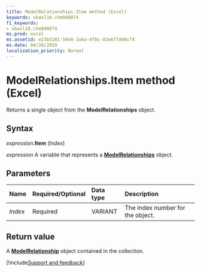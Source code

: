 ```yaml
---
title: ModelRelationships.Item method (Excel)
keywords: vbaxl10.chm940074
f1_keywords:
- vbaxl10.chm940074
ms.prod: excel
ms.assetid: e23b5281-50e9-3a6a-4f0c-02e677d40cf4
ms.date: 04/20/2019
localization_priority: Normal
---
```



# ModelRelationships.Item method (Excel)

Returns a single object from the **ModelRelationships** object.


## Syntax

_expression_.**Item** (_Index_)

_expression_ A variable that represents a **[ModelRelationships](Excel.modelrelationships.md)** object.


## Parameters

|Name|Required/Optional|Data type|Description|
|:-----|:-----|:-----|:-----|
| _Index_|Required|VARIANT|The index number for the object.|


## Return value

A **[ModelRelationship](Excel.modelrelationship.md)** object contained in the collection.




[!include[Support and feedback](~/includes/feedback-boilerplate.md)]